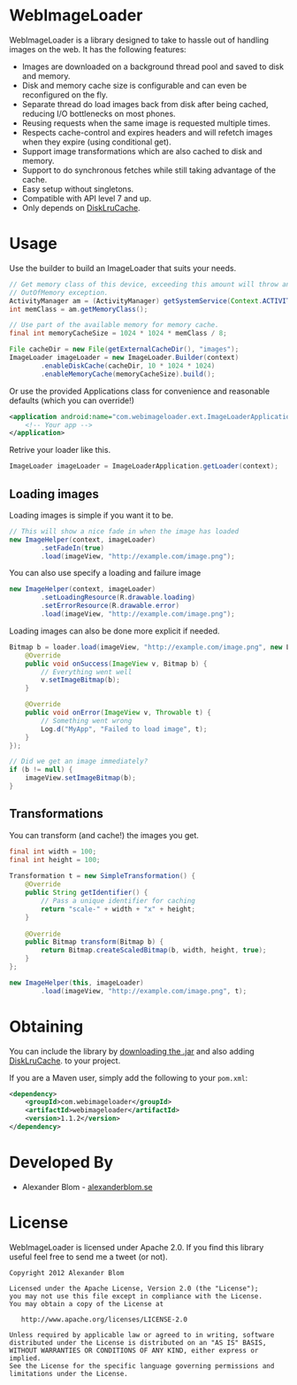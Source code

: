 WebImageLoader
==============

WebImageLoader is a library designed to take to hassle out of handling images on the web. It has the following features:

* Images are downloaded on a background thread pool and saved to disk and memory.
* Disk and memory cache size is configurable and can even be reconfigured on the fly.
* Separate thread do load images back from disk after being cached, reducing I/O bottlenecks on most phones.
* Reusing requests when the same image is requested multiple times.
* Respects cache-control and expires headers and will refetch images when they expire (using conditional get).
* Support image transformations which are also cached to disk and memory.
* Support to do synchronous fetches while still taking advantage of the cache. 
* Easy setup without singletons.
* Compatible with API level 7 and up.
* Only depends on [DiskLruCache][DiskLruCache].

Usage
=====

Use the builder to build an ImageLoader that suits your needs.

```java
// Get memory class of this device, exceeding this amount will throw an
// OutOfMemory exception.
ActivityManager am = (ActivityManager) getSystemService(Context.ACTIVITY_SERVICE);
int memClass = am.getMemoryClass();

// Use part of the available memory for memory cache.
final int memoryCacheSize = 1024 * 1024 * memClass / 8;

File cacheDir = new File(getExternalCacheDir(), "images");
ImageLoader imageLoader = new ImageLoader.Builder(context)
        .enableDiskCache(cacheDir, 10 * 1024 * 1024)
        .enableMemoryCache(memoryCacheSize).build();
```

Or use the provided Applications class for convenience and reasonable defaults (which you can override!)

```xml
<application android:name="com.webimageloader.ext.ImageLoaderApplication">
    <!-- Your app -->
</application>
```

Retrive your loader like this.

```java
ImageLoader imageLoader = ImageLoaderApplication.getLoader(context);
```

Loading images
--------------

Loading images is simple if you want it to be.

```java
// This will show a nice fade in when the image has loaded
new ImageHelper(context, imageLoader)
        .setFadeIn(true)
        .load(imageView, "http://example.com/image.png");
```

You can also use specify a loading and failure image

```java
new ImageHelper(context, imageLoader)
        .setLoadingResource(R.drawable.loading)
        .setErrorResource(R.drawable.error)
        .load(imageView, "http://example.com/image.png");
```

Loading images can also be done more explicit if needed.

```java
Bitmap b = loader.load(imageView, "http://example.com/image.png", new Listener<ImageView>() {
    @Override
    public void onSuccess(ImageView v, Bitmap b) {
        // Everything went well
        v.setImageBitmap(b);
    }

    @Override
    public void onError(ImageView v, Throwable t) {
        // Something went wrong
        Log.d("MyApp", "Failed to load image", t);
    }
});

// Did we get an image immediately?
if (b != null) {
    imageView.setImageBitmap(b);
}
```

Transformations
---------------

You can transform (and cache!) the images you get.

```java
final int width = 100;
final int height = 100;
        
Transformation t = new SimpleTransformation() {
    @Override
    public String getIdentifier() {
        // Pass a unique identifier for caching
        return "scale-" + width + "x" + height;
    }
    
    @Override
    public Bitmap transform(Bitmap b) {
        return Bitmap.createScaledBitmap(b, width, height, true);
    }
};

new ImageHelper(this, imageLoader)
        .load(imageView, "http://example.com/image.png", t);
```

Obtaining
=========

You can include the library by [downloading the .jar][jar] and also adding [DiskLruCache][DiskLruCache]. to your project.

If you are a Maven user, simply add the following to your `pom.xml`:

```xml
<dependency>
    <groupId>com.webimageloader</groupId>
    <artifactId>webimageloader</artifactId>
    <version>1.1.2</version>
</dependency>
``` 

Developed By
============

* Alexander Blom - [alexanderblom.se](http://alexanderblom.se)

License
=======
WebImageLoader is licensed under Apache 2.0. If you find this library useful feel free to send me a tweet (or not).

    Copyright 2012 Alexander Blom

    Licensed under the Apache License, Version 2.0 (the "License");
    you may not use this file except in compliance with the License.
    You may obtain a copy of the License at

       http://www.apache.org/licenses/LICENSE-2.0

    Unless required by applicable law or agreed to in writing, software
    distributed under the License is distributed on an "AS IS" BASIS,
    WITHOUT WARRANTIES OR CONDITIONS OF ANY KIND, either express or implied.
    See the License for the specific language governing permissions and
    limitations under the License.

[jar]: http://search.maven.org/#search%7Cga%7C1%7Ca%3A%22webimageloader%22
[DiskLruCache]: https://github.com/JakeWharton/DiskLruCache